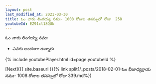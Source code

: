 ```yaml
---
layout: post
last_modified_at: 2021-03-30
title: ఓం చారు లింగయ్య నమః- 1008 రోజుల తపస్సులో రోజు  258
youtubeId: EZ91cl18QUk
---
```

 
 
 ఓం చారు లింగయ్య నమః  
 
 -  ఎవరు అందంగా ఉన్నారు 
 
  
 
  
 
 
 
 
 
 


{% include youtubePlayer.html id=page.youtubeId %}
 
[Next]({{ site.baseurl }}{% link  split1/_posts/2018-02-01-ఓం భీజాధ్యక్షాయ నమః- 1008 రోజుల తపస్సులో రోజు  339.md%})
 
